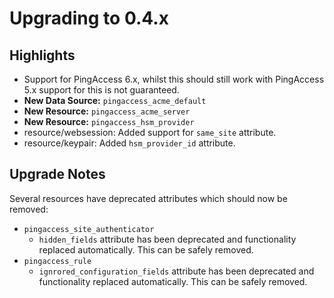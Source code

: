 # Upgrading to 0.4.x

## Highlights

* Support for PingAccess 6.x, whilst this should still work with PingAccess 5.x support for this is not guaranteed.
* **New Data Source:** `pingaccess_acme_default`
* **New Resource:** `pingaccess_acme_server`
* **New Resource:** `pingaccess_hsm_provider`
* resource/websession: Added support for `same_site` attribute.
* resource/keypair: Added `hsm_provider_id` attribute.

## Upgrade Notes

Several resources have deprecated attributes which should now be removed:

 - `pingaccess_site_authenticator`
    - `hidden_fields` attribute has been deprecated and functionality replaced automatically. This can be safely removed.
 - `pingaccess_rule`
    - `ignrored_configuration_fields` attribute has been deprecated and functionality replaced automatically. This can be safely removed.